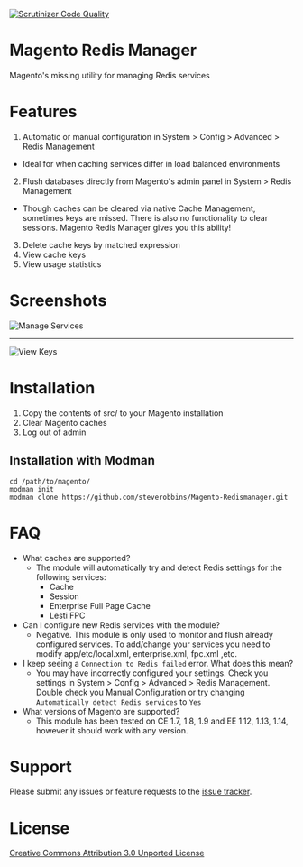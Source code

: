 [![Scrutinizer Code Quality](https://scrutinizer-ci.com/g/steverobbins/Magento-Redismanager/badges/quality-score.png?b=master)](https://scrutinizer-ci.com/g/steverobbins/Magento-Redismanager/?branch=master)

Magento Redis Manager
==============================

Magento's missing utility for managing Redis services

# Features

1. Automatic or manual configuration in System > Config > Advanced > Redis Management
 * Ideal for when caching services differ in load balanced environments
2. Flush databases directly from Magento's admin panel in System > Redis Management
 * Though caches can be cleared via native Cache Management, sometimes keys are missed.  There is also no functionality to clear sessions.  Magento Redis Manager gives you this ability!
3. Delete cache keys by matched expression
4. View cache keys
5. View usage statistics


# Screenshots

![Manage Services](http://i.imgur.com/TkeyEmY.png)

---

![View Keys](http://i.imgur.com/VGjLgGE.png)

# Installation

1. Copy the contents of src/ to your Magento installation
2. Clear Magento caches
3. Log out of admin

## Installation with Modman

    cd /path/to/magento/
    modman init
    modman clone https://github.com/steverobbins/Magento-Redismanager.git

# FAQ

* What caches are supported?
  * The module will automatically try and detect Redis settings for the following services:
    * Cache
    * Session
    * Enterprise Full Page Cache
    * Lesti FPC
* Can I configure new Redis services with the module?
  * Negative.  This module is only used to monitor and flush already configured services.  To add/change your services you need to modify app/etc/local.xml, enterprise.xml, fpc.xml ,etc.
* I keep seeing a `Connection to Redis failed` error.  What does this mean?
  * You may have incorrectly configured your settings.  Check you settings in System > Config > Advanced > Redis Management.  Double check you Manual Configuration or try changing `Automatically detect Redis services` to `Yes`
* What versions of Magento are supported?
  * This module has been tested on CE 1.7, 1.8, 1.9 and EE 1.12, 1.13, 1.14, however it should work with any version.

# Support

Please submit any issues or feature requests to the [issue tracker](https://github.com/steverobbins/Magento-Redismanager/issues).

# License

[Creative Commons Attribution 3.0 Unported License](http://creativecommons.org/licenses/by/3.0/deed.en_US)
